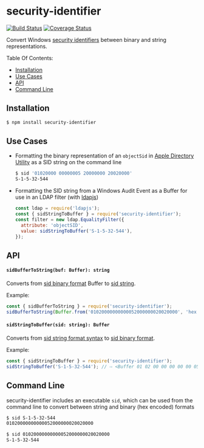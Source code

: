 # security-identifier

[![Build Status](https://travis-ci.org/jstewmon/security-identifier.svg?branch=master)](https://travis-ci.org/jstewmon/security-identifier)
[![Coverage Status](https://coveralls.io/repos/github/jstewmon/security-identif/badge.svg)](https://coveralls.io/github/jstewmon/security-identifier)

Convert Windows [security identifiers] between binary and string representations.

Table Of Contents:

- [Installation](#installation)
- [Use Cases](#use-cases)
- [API](#api)
- [Command Line](#command-line)

## Installation

```bash
$ npm install security-identifier
```

## Use Cases

- Formatting the binary representation of an `objectSid` in
  [Apple Directory Utility] as a SID string on the command line
  ```bash
  $ sid '01020000 00000005 20000000 20020000'
  S-1-5-32-544
  ```
- Formatting the SID string from a Windows Audit Event as a Buffer for use in an
  LDAP filter (with [ldapjs])

  ```js
  const ldap = require('ldapjs');
  const { sidStringToBuffer } = require('security-identifier');
  const filter = new ldap.EqualityFilter({
    attribute: 'objectSID',
    value: sidStringToBuffer('S-1-5-32-544'),
  });
  ```

## API

#### `sidBufferToString(buf: Buffer): string`

Converts from [sid binary format] Buffer to [sid string].

Example:

```js
const { sidBufferToString } = require('security-identifier');
sidBufferToString(Buffer.from('01020000000000052000000020020000', 'hex')); // ⇨ 'S-1-5-32-544'
```

#### `sidStringToBuffer(sid: string): Buffer`

Converts from [sid string format syntax] to [sid binary format].

Example:

```js
const { sidStringToBuffer } = require('security-identifier');
sidStringToBuffer('S-1-5-32-544'); // ⇨ <Buffer 01 02 00 00 00 00 00 05 20 00 00 00 20 02 00 00>
```

## Command Line

security-identifier includes an executable `sid`, which can be used from the
command line to convert between string and binary (hex encoded) formats

```bash
$ sid S-1-5-32-544
01020000000000052000000020020000

$ sid 01020000000000052000000020020000
S-1-5-32-544
```

[apple directory utility]: https://support.apple.com/guide/directory-utility/welcome/mac
[ldapjs]: http://ldapjs.org/
[security identifiers]: https://docs.microsoft.com/en-us/windows/desktop/secauthz/security-identifiers
[sid string]: https://docs.microsoft.com/en-us/openspecs/windows_protocols/ms-dtyp/78eb9013-1c3a-4970-ad1f-2b1dad588a25
[sid components]: https://docs.microsoft.com/en-us/windows/desktop/SecAuthZ/sid-components
[sid string format syntax]: https://docs.microsoft.com/en-us/openspecs/windows_protocols/ms-dtyp/c92a27b1-c772-4fa7-a432-15df5f1b66a1
[sid binary format]: https://docs.microsoft.com/en-us/openspecs/windows_protocols/ms-dtyp/f992ad60-0fe4-4b87-9fed-beb478836861
